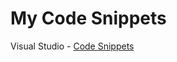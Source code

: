 # My Code Snippets
Visual Studio - [Code Snippets](https://docs.microsoft.com/en-us/visualstudio/ide/code-snippets?view=vs-2022)
